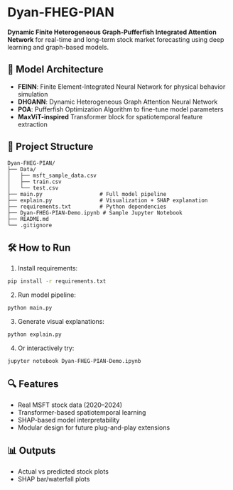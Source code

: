 # Dyan-FHEG-PIAN

**Dynamic Finite Heterogeneous Graph-Pufferfish Integrated Attention Network** for real-time and long-term stock market forecasting using deep learning and graph-based models.

## 🧠 Model Architecture
- **FEINN**: Finite Element-Integrated Neural Network for physical behavior simulation
- **DHGANN**: Dynamic Heterogeneous Graph Attention Neural Network
- **POA**: Pufferfish Optimization Algorithm to fine-tune model parameters
- **MaxViT-inspired** Transformer block for spatiotemporal feature extraction

## 📁 Project Structure
```
Dyan-FHEG-PIAN/
├── Data/
│   ├── msft_sample_data.csv
│   ├── train.csv
│   └── test.csv
├── main.py                  # Full model pipeline
├── explain.py               # Visualization + SHAP explanation
├── requirements.txt         # Python dependencies
├── Dyan-FHEG-PIAN-Demo.ipynb # Sample Jupyter Notebook
├── README.md
└── .gitignore
```

## 🛠️ How to Run
1. Install requirements:
```bash
pip install -r requirements.txt
```

2. Run model pipeline:
```bash
python main.py
```

3. Generate visual explanations:
```bash
python explain.py
```

4. Or interactively try:
```bash
jupyter notebook Dyan-FHEG-PIAN-Demo.ipynb
```

## 🔍 Features
- Real MSFT stock data (2020–2024)
- Transformer-based spatiotemporal learning
- SHAP-based model interpretability
- Modular design for future plug-and-play extensions

## 📊 Outputs
- Actual vs predicted stock plots
- SHAP bar/waterfall plots